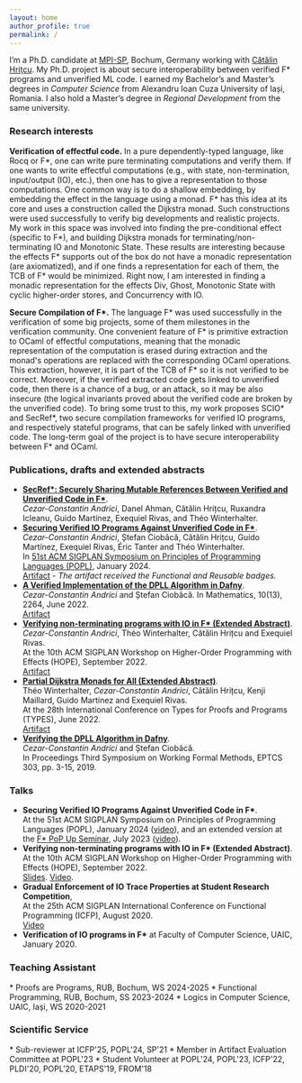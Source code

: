 ```yaml
---
layout: home
author_profile: true
permalink: /
---
```



I’m a Ph.D. candidate at [MPI-SP](https://mpi-sp.org), Bochum, Germany working with [Cătălin Hriţcu](https://catalin-hritcu.github.io/).
My Ph.D. project is about secure interoperability between verified F\* programs and unverified ML code.
I earned my Bachelor’s and Master’s degrees in *Computer Science* from Alexandru Ioan Cuza University of Iași, Romania.
I also hold a Master’s degree in *Regional Development* from the same university.

<h3 id="research">Research interests</h3>

**Verification of effectful code.**
In a pure dependently-typed language, like Rocq or F\*, one can write pure terminating computations and verify them.
If one wants to write effectful computations (e.g., with state, non-termination, input/output (IO), etc.),
then one has to give a representation to those computations. One common way is to do a shallow embedding, 
by embedding the effect in the language using a monad.
F\* has this idea at its core and uses a construction called the Dijkstra monad.
Such constructions were used successfully to verify big developments and realistic projects.
My work in this space was involved into finding the pre-conditional effect (specific to F\*),
and building Dijkstra monads for terminating/non-terminating IO and Monotonic State.
These results are interesting because the effects F\* supports out of the box
do not have a monadic representation (are axiomatized),
and if one finds a representation for each of them,
the TCB of F\* would be minimized.
Right now, I am interested in finding a monadic representation for the effects Div, Ghost, 
Monotonic State with cyclic higher-order stores, and Concurrency with IO.

**Secure Compilation of F\*.**
The language F\* was used successfully in the verification of some big
projects, some of them milestones in the verification community.
One convenient feature of F\* is primitive
extraction to OCaml of effectful computations, meaning that the monadic representation
of the computation is erased during extraction and the monad's operations are replaced
with the corresponding OCaml operations.
This extraction, however, it is part of the TCB of F\* so it is not verified to be correct.
Moreover, if the verified extracted code gets linked to unverified code, then there is a chance
of a bug, or an attack, so it may be also insecure (the logical
invariants proved about the verified code are broken by the unverified code).
To bring some trust to this, my work proposes SCIO\* and SecRef\*,
two secure compilation frameworks for verified IO programs, and respectively stateful programs,
that can be safely linked with unverified code. The long-term goal of the project
is to have secure interoperability between F\* and OCaml.
<!-- Another idea I am interested in, is to also explore if one could give up on the effect system of F\*
and instead use the typing abstractions provided by the module system. -->

<h3 id="papers">Publications, drafts and extended abstracts</h3>

* [**SecRef\*: Securely Sharing Mutable References Between Verified and Unverified Code in F\***](https://arxiv.org/abs/2503.00404).<br/> *Cezar-Constantin Andrici*, Danel Ahman, Cătălin Hrițcu, Ruxandra Icleanu, Guido Martínez, Exequiel Rivas, and Théo Winterhalter.
* [**Securing Verified IO Programs Against Unverified Code in F\***](https://arxiv.org/abs/2303.01350).<br/> *Cezar-Constantin Andrici*, Ștefan Ciobâcă, Cătălin Hrițcu, Guido Martínez, Exequiel Rivas,&nbsp;Éric Tanter and Théo Winterhalter. <br/>In [51st ACM SIGPLAN Symposium on Principles of Programming Languages (POPL)](https://doi.org/10.1145/3632916), January 2024.<br/>[Artifact](https://zenodo.org/doi/10.5281/zenodo.10125015) - *The artifact received the Functional and Reusable badges.*
* [**A Verified Implementation of the DPLL Algorithm in Dafny**](https://doi.org/10.3390/math10132264).<br/> *Cezar-Constantin Andrici* and Ștefan Ciobâcă. In Mathematics, 10(13), 2264, June 2022. <br/> [Artifact](https://github.com/andricicezar/truesat)
* [**Verifying non-terminating programs with IO in F\* (Extended Abstract)**](https://theowinterhalter.github.io/res/iodiv-hope.pdf).<br/> *Cezar-Constantin Andrici*, Théo Winterhalter, Cătălin Hrițcu and Exequiel Rivas.<br/> At the 10th ACM SIGPLAN Workshop on Higher-Order Programming with Effects (HOPE), September 2022. <br/> [Artifact](https://github.com/andricicezar/fstar-io/tree/hope-submission)
* [**Partial Dijkstra Monads for All (Extended Abstract)**](https://types22.inria.fr/files/2022/06/TYPES_2022_paper_18.pdf). <br/> Théo Winterhalter, *Cezar-Constantin Andrici*, Cătălin Hrițcu, Kenji Maillard, Guido Martínez and Exequiel Rivas.<br/>At the 28th International Conference on Types for Proofs and Programs (TYPES), June 2022. <br/> [Artifact](https://github.com/TheoWinterhalter/pdm4all/releases/tag/types2022)
* [**Verifying the DPLL Algorithm in Dafny**](https://arxiv.org/abs/1909.01743).<br/> *Cezar-Constantin Andrici* and Ștefan Ciobâcă. <br/>In Proceedings Third Symposium on
Working Formal Methods, EPTCS 303, pp. 3-15, 2019.

<h3 id="papers">Talks</h3>

* **Securing Verified IO Programs Against Unverified Code in F\***.<br/>At the 51st ACM SIGPLAN Symposium on Principles of Programming Languages (POPL), January 2024 ([video](https://www.youtube.com/watch?v=7jCChuyZHR4)), and an extended version at the [F\* PoP Up Seminar](https://fstar-lang.org/popup/seminar.html), July 2023 ([video](https://www.youtube.com/watch?v=BFyKX1li8Zw)).
* **Verifying non-terminating programs with IO in F\* (Extended Abstract)**.<br/> At the 10th ACM SIGPLAN Workshop on Higher-Order Programming with Effects (HOPE), September 2022. <br/> [Slides](https://cezarandrici.com/wp-content/uploads/2022/09/HOPE22_Andrici_Slides.pdf). [Video](https://www.youtube.com/watch?v=i6gfZteKAAw).
* **Gradual Enforcement of IO Trace Properties at Student Research Competition**,<br/> At the 25th ACM SIGPLAN International Conference on Functional Programming (ICFP), August 2020.<br/> [Video](https://youtube.com/watch?v=fMkYhgFYQA0)
* **Verification of IO programs in F\*** at Faculty of Computer Science, UAIC, January 2020.

<h3 id="research">Teaching Assistant</h3>
* Proofs are Programs, RUB, Bochum, WS 2024-2025
* Functional Programming, RUB, Bochum, SS 2023-2024
* Logics in Computer Science, UAIC, Iași, WS 2020-2021

<h3 id="research">Scientific Service</h3>
* Sub-reviewer at ICFP'25, POPL'24, SP'21
* Member in Artifact Evaluation Committee at POPL'23
* Student Volunteer at POPL'24, POPL'23, ICFP'22, PLDI'20, POPL'20, ETAPS'19, FROM'18
